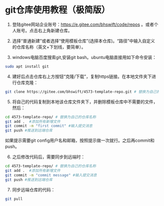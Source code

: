 # git仓库使用教程（极简版）

1. 登陆gitee网站企业账号：https://e.gitee.com/bhswift/code/repos 。或者个人账号。点击右上角新建仓库。

2. 选择“普通新建”或者选择“使用模板仓库”(选择本仓库)。“路径”中输入自定义的仓库名称（英文+下划线，要简单）。

3. windows电脑百度搜索git,安装git bash。ubuntu电脑直接用如下命令安装：

```bash
sudo apt install git
```

4. 建好后点击仓库右上方按钮“克隆/下载”，复制https链接。在本地文件夹下进行仓库克隆：

```bash
git clone https://gitee.com/bhswift/4573-template-repo.git # 替换为自己的仓库地址
```

5. 将自己的代码复制到本地该仓库文件夹下，并删除模板仓库中不需要的文件，然后：

```bash
cd 4573-template-repo/ # 替换为自己的仓库名称
git add .  #添加所有新增文件
git commit -m "first commit" #输入提交消息
git push #推送到远端仓库
```
如果提示需要git config用户名和邮箱，按照提示做一次就行。之后再commit和push。

6. 之后修改代码后，需要同步到远端时：

```bash
cd 4573-template-repo/ # 替换为自己的仓库名称
git add .  #添加所有新增文件
git commit -m "commit message" #输入提交消息
git push #推送到远端仓库
```

7. 同步远端仓库的代码：

```bash
git pull
```